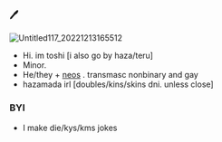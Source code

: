 ### 🖊
![Untitled117_20221213165512](https://user-images.githubusercontent.com/117339244/207272559-183ea419-0d2d-4d70-8b60-9a166cfeb1ff.png)

- Hi. im toshi [i also go by haza/teru]
- Minor.
- He/they + [neos](https://en.pronouns.page/@Toshikazu) . transmasc nonbinary and gay
- hazamada irl [doubles/kins/skins dni. unless close]
 
### BYI 
- I make die/kys/kms jokes
